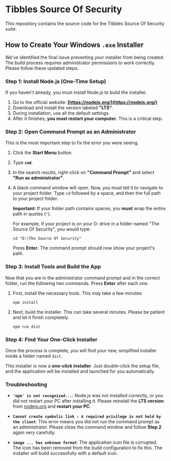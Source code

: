 # Tibbles Source Of Security

This repository contains the source code for the Tibbles Source Of Security suite.

## How to Create Your Windows `.exe` Installer

We've identified the final issue preventing your installer from being created. The build process requires administrator permissions to work correctly. Please follow these updated steps.

### Step 1: Install Node.js (One-Time Setup)

If you haven't already, you must install Node.js to build the installer.

1.  Go to the official website: **[https://nodejs.org/](https://nodejs.org/)**
2.  Download and install the version labeled **"LTS"**.
3.  During installation, use all the default settings.
4.  After it finishes, **you must restart your computer**. This is a critical step.

### Step 2: Open Command Prompt as an Administrator

This is the most important step to fix the error you were seeing.

1.  Click the **Start Menu** button.
2.  Type **`cmd`**.
3.  In the search results, right-click on **"Command Prompt"** and select **"Run as administrator"**.
4.  A black command window will open. Now, you must tell it to navigate to your project folder. Type `cd` followed by a space, and then the full path to your project folder.

    **Important:** If your folder path contains spaces, you **must** wrap the entire path in quotes (`"`).

    For example, if your project is on your D: drive in a folder named "The Source Of Security", you would type:
    ```
    cd "D:\The Source Of Security"
    ```
    Press **Enter**. The command prompt should now show your project's path.

### Step 3: Install Tools and Build the App

Now that you are in the administrator command prompt and in the correct folder, run the following two commands. Press **Enter** after each one.

1.  First, install the necessary tools. This may take a few minutes.
    ```
    npm install
    ```

2.  Next, build the installer. This can take several minutes. Please be patient and let it finish completely.
    ```
    npm run dist
    ```

### Step 4: Find Your One-Click Installer

Once the process is complete, you will find your new, simplified installer inside a folder named `dist`.

This installer is now a **one-click installer**. Just double-click the setup file, and the application will be installed and launched for you automatically.

### Troubleshooting

-   **`'npm' is not recognized...`**: Node.js was not installed correctly, or you did not restart your PC after installing it. Please reinstall the **LTS version** from [nodejs.org](https://nodejs.org/) and **restart your PC**.

-   **`Cannot create symbolic link : A required privilege is not held by the client`**: This error means you did not run the command prompt as an administrator. Please close the command window and follow **Step 2** again very carefully.

-   **`image ... has unknown format`**: The application icon file is corrupted. The icon has been removed from the build configuration to fix this. The installer will build successfully with a default icon.